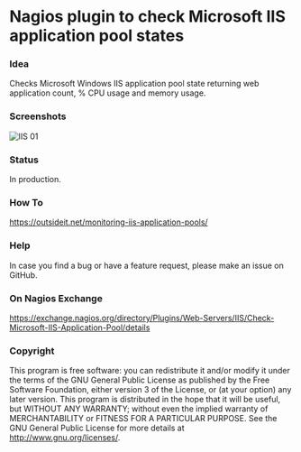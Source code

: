 # Nagios plugin to check Microsoft IIS application pool states

### Idea

Checks Microsoft Windows IIS application pool state returning web application count, % CPU usage and memory usage.

### Screenshots

![IIS 01](/../screenshots/check-ms-iis-application-pool-outputs.png?raw=true "IIS Application Pool Outputs")

### Status

In production. 

### How To

https://outsideit.net/monitoring-iis-application-pools/

### Help

In case you find a bug or have a feature request, please make an issue on GitHub. 

### On Nagios Exchange

https://exchange.nagios.org/directory/Plugins/Web-Servers/IIS/Check-Microsoft-IIS-Application-Pool/details

### Copyright

This program is free software: you can redistribute it and/or modify it under the terms of the GNU General Public 
License as published by the Free Software Foundation, either version 3 of the License, or (at your option) any later 
version. This program is distributed in the hope that it will be useful, but WITHOUT ANY WARRANTY; without even the 
implied warranty of MERCHANTABILITY or FITNESS FOR A PARTICULAR PURPOSE. See the GNU General Public License for more 
details at <http://www.gnu.org/licenses/>.
